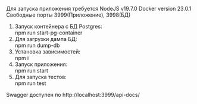 Для запуска приложения требуется
NodeJS v19.7.0
Docker version 23.0.1
Свободные порты 3999(Приложение), 3998(БД)

1. Запуск контейнера с БД Postgres:</br>
npm run start-pg-container
2. Для загрузки дампа БД:</br>
npm run dump-db
3. Установка зависимостей:</br>
npm i
4. Запуск приложения:</br>
npm run start
5. Для запуска тестов:</br>
npm run test

Swagger доступен по http://localhost:3999/api-docs/
